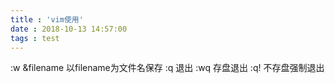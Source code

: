 ```yaml
---
title : 'vim使用'
date : 2018-10-13 14:57:00
tags : test
---
```

:w &filename 以filename为文件名保存
:q 退出
:wq 存盘退出
:q! 不存盘强制退出